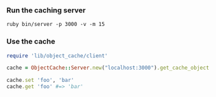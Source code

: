 ### Run the caching server

```
ruby bin/server -p 3000 -v -m 15
```

### Use the cache

```ruby
require 'lib/object_cache/client'

cache = ObjectCache::Server.new("localhost:3000").get_cache_object

cache.set 'foo', 'bar'
cache.get 'foo' #=> 'bar'
```
